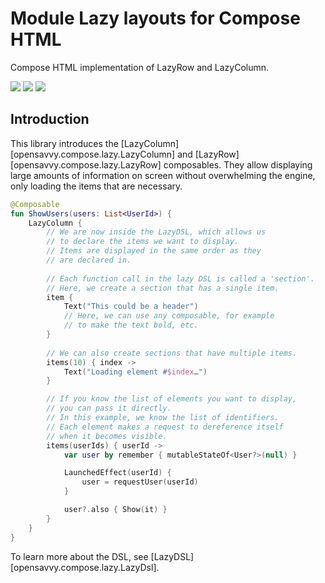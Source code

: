 # Module Lazy layouts for Compose HTML

Compose HTML implementation of LazyRow and LazyColumn.

<a href="https://search.maven.org/search?q=dev.opensavvy.compose.lazy"><img src="https://img.shields.io/maven-central/v/dev.opensavvy.compose.lazy/lazy-layouts.svg?label=Maven%20Central"></a>
<a href="https://opensavvy.dev/open-source/stability.html"><img src="https://badgen.net/static/Stability/alpha/purple"></a>
<a href="https://javadoc.io/doc/dev.opensavvy.compose.lazy/lazy-layouts"><img src="https://badgen.net/static/Other%20versions/javadoc.io/blue"></a>

## Introduction

This library introduces the [LazyColumn][opensavvy.compose.lazy.LazyColumn] and [LazyRow][opensavvy.compose.lazy.LazyRow] composables.
They allow displaying large amounts of information on screen without overwhelming the engine, only loading the items that are necessary.

```kotlin
@Composable
fun ShowUsers(users: List<UserId>) {
	LazyColumn {
		// We are now inside the LazyDSL, which allows us 
		// to declare the items we want to display.
		// Items are displayed in the same order as they 
		// are declared in.
		
		// Each function call in the lazy DSL is called a 'section'.
		// Here, we create a section that has a single item.
		item {
			Text("This could be a header")
			// Here, we can use any composable, for example
			// to make the text bold, etc.
		}
		
		// We can also create sections that have multiple items.
		items(10) { index ->
			Text("Loading element #$index…")
		}

		// If you know the list of elements you want to display,
		// you can pass it directly.
		// In this example, we know the list of identifiers.
		// Each element makes a request to dereference itself
		// when it becomes visible.
		items(userIds) { userId ->
			var user by remember { mutableStateOf<User?>(null) }

			LaunchedEffect(userId) {
				user = requestUser(userId)
			}

			user?.also { Show(it) }
		}
	}
}
```

To learn more about the DSL, see [LazyDSL][opensavvy.compose.lazy.LazyDsl].
